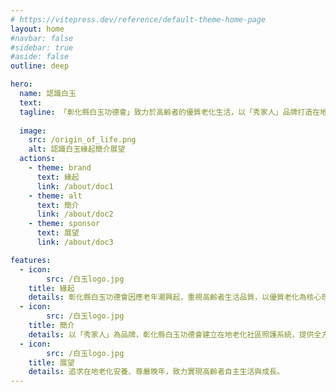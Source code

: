 ```yaml
---
# https://vitepress.dev/reference/default-theme-home-page
layout: home
#navbar: false
#sidebar: true
#aside: false
outline: deep

hero:
  name: 認識白玉
  text: 
  tagline: 「彰化縣白玉功德會」致力於高齡者的優質老化生活，以「秀家人」品牌打造在地老化社區照護體系，提供全方位照顧服務，追求在地安養與尊嚴向晚。
  
  image:
    src: /origin_of_life.png
    alt: 認識白玉緣起簡介展望
  actions:
    - theme: brand
      text: 緣起
      link: /about/doc1
    - theme: alt
      text: 簡介
      link: /about/doc2
    - theme: sponsor
      text: 展望
      link: /about/doc3

features:  
  - icon:
        src: /白玉logo.jpg
    title: 緣起
    details: 彰化縣白玉功德會因應老年潮興起，重視高齡者生活品質，以優質老化為核心理念。
  - icon: 
        src: /白玉logo.jpg
    title: 簡介
    details: 以「秀家人」為品牌，彰化縣白玉功德會建立在地老化社區照護系統，提供全方位照顧服務。
  - icon: 
        src: /白玉logo.jpg
    title: 展望
    details: 追求在地老化安養、尊嚴晚年，致力實現高齡者自主生活與成長。
---
```


<!-- ### Getting Started

You can get started using VitePress right away using `npx`!

```sh
npm init
npx vitepress init
``` -->